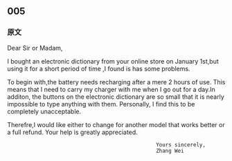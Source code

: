<!--
 * @Author: callus
 * @Email：tangwangyao@hualala.com
 * @Date: 2022-10-24 23:17:53
 * @Description: 005范文
 * @FilePath: /graduateExamLearnEnglish/20221025/composition005.md
-->
## 005

### 原文

Dear Sir or Madam,

I bought an electronic dictionary from your online store on January 1st,but using it for a short period of time ,I found is has some problems.

To begin with,the battery needs recharging after a mere 2 hours of use. This means that I need to carry my charger with me when I go out for a day.In additon, the buttons on the electronic dictionary are so small that it is nearly impossible to type anything with them. Personally, I find this to be completely unacceptable.

Therefre,I would like either to change for another model that works better or a full refund. Your help is greatly appreciated.

                                                    Yours sincerely,
                                                    Zhang Wei

